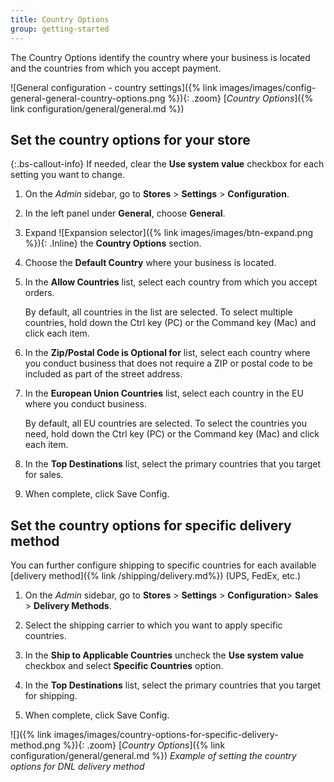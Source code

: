 ```yaml
---
title: Country Options
group: getting-started
---
```


The Country Options identify the country where your business is located and the countries from which you accept payment.

![General configuration - country settings]({% link images/images/config-general-general-country-options.png %}){: .zoom}
[_Country Options_]({% link configuration/general/general.md %})

## Set the country options for your store

{:.bs-callout-info}
If needed, clear the **Use system value** checkbox for each setting you want to change.

1. On the _Admin_ sidebar, go to **Stores** > **Settings** > **Configuration**.

1. In the left panel under **General**, choose **General**.

1. Expand ![Expansion selector]({% link images/images/btn-expand.png %}){: .Inline} the **Country Options** section.

1. Choose the **Default Country** where your business is located.

1. In the **Allow Countries** list, select each country from which you accept orders.

   By default, all countries in the list are selected. To select multiple countries, hold down the Ctrl key (PC) or the Command key (Mac) and click each item.

1. In the **Zip/Postal Code is Optional for** list, select each country where you conduct business that does not require a ZIP or postal code to be included as part of the street address.

1. In the **European Union Countries** list, select each country in the EU where you conduct business.

   By default, all EU countries are selected. To select the countries you need, hold down the Ctrl key (PC) or the Command key (Mac) and click each item.

1. In the **Top Destinations** list, select the primary countries that you target for sales.

1. When complete, click <span class="btn">Save Config</span>.

## Set the country options for specific delivery method

You can further configure shipping to specific countries for each available [delivery method]({% link /shipping/delivery.md%}) (UPS, FedEx, etc.)

1. On the _Admin_ sidebar, go to **Stores** > **Settings** > **Configuration**> **Sales** > **Delivery Methods**.

1. Select the shipping carrier to which you want to apply specific countries.

1. In the **Ship to Applicable Countries** uncheck the **Use system value** checkbox and select **Specific Countries** option.

1. In the **Top Destinations** list, select the primary countries that you target for shipping.

1. When complete, click <span class="btn">Save Config</span>.

![]({% link images/images/country-options-for-specific-delivery-method.png %}){: .zoom}
[_Country Options_]({% link configuration/general/general.md %})
_Example of setting the country options for DNL delivery method_